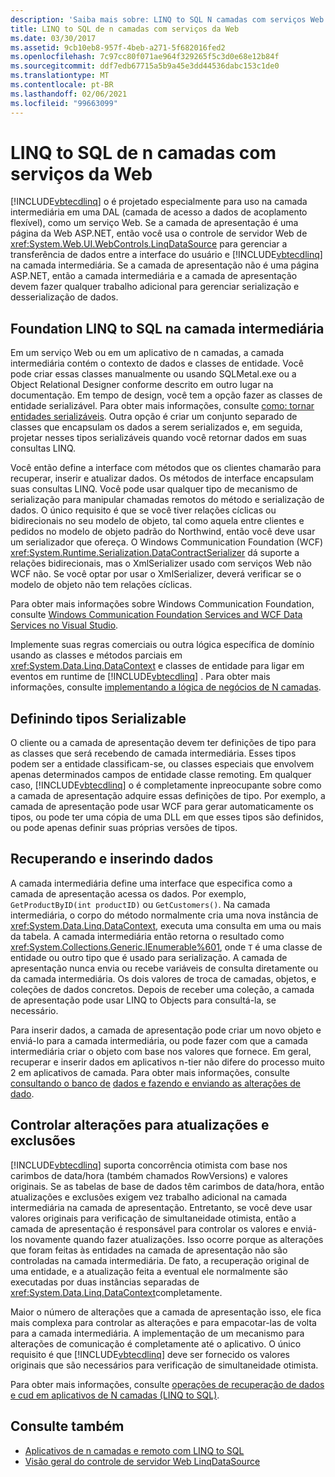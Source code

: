 ```yaml
---
description: 'Saiba mais sobre: LINQ to SQL N camadas com serviços Web'
title: LINQ to SQL de n camadas com serviços da Web
ms.date: 03/30/2017
ms.assetid: 9cb10eb8-957f-4beb-a271-5f682016fed2
ms.openlocfilehash: 7c97cc80f071ae964f329265f5c3d0e68e12b84f
ms.sourcegitcommit: ddf7edb67715a5b9a45e3dd44536dabc153c1de0
ms.translationtype: MT
ms.contentlocale: pt-BR
ms.lasthandoff: 02/06/2021
ms.locfileid: "99663099"
---
```

# <a name="linq-to-sql-n-tier-with-web-services"></a>LINQ to SQL de n camadas com serviços da Web

[!INCLUDE[vbtecdlinq](../../../../../../includes/vbtecdlinq-md.md)] o é projetado especialmente para uso na camada intermediária em uma DAL (camada de acesso a dados de acoplamento flexível), como um serviço Web. Se a camada de apresentação é uma página da Web ASP.NET, então você usa o controle de servidor Web de <xref:System.Web.UI.WebControls.LinqDataSource> para gerenciar a transferência de dados entre a interface do usuário e [!INCLUDE[vbtecdlinq](../../../../../../includes/vbtecdlinq-md.md)] na camada intermediária. Se a camada de apresentação não é uma página ASP.NET, então a camada intermediária e a camada de apresentação devem fazer qualquer trabalho adicional para gerenciar serialização e desserialização de dados.  
  
## <a name="setting-up-linq-to-sql-on-the-middle-tier"></a>Foundation LINQ to SQL na camada intermediária  

 Em um serviço Web ou em um aplicativo de n camadas, a camada intermediária contém o contexto de dados e classes de entidade. Você pode criar essas classes manualmente ou usando SQLMetal.exe ou a Object Relational Designer conforme descrito em outro lugar na documentação. Em tempo de design, você tem a opção fazer as classes de entidade serializável. Para obter mais informações, consulte [como: tornar entidades serializáveis](how-to-make-entities-serializable.md). Outra opção é criar um conjunto separado de classes que encapsulam os dados a serem serializados e, em seguida, projetar nesses tipos serializáveis quando você retornar dados em suas consultas LINQ.  
  
 Você então define a interface com métodos que os clientes chamarão para recuperar, inserir e atualizar dados. Os métodos de interface encapsulam suas consultas LINQ. Você pode usar qualquer tipo de mecanismo de serialização para manipular chamadas remotos do método e serialização de dados. O único requisito é que se você tiver relações cíclicas ou bidirecionais no seu modelo de objeto, tal como aquela entre clientes e pedidos no modelo de objeto padrão do Northwind, então você deve usar um serializador que ofereça. O Windows Communication Foundation (WCF) <xref:System.Runtime.Serialization.DataContractSerializer> dá suporte a relações bidirecionais, mas o XmlSerializer usado com serviços Web não WCF não. Se você optar por usar o XmlSerializer, deverá verificar se o modelo de objeto não tem relações cíclicas.  
  
 Para obter mais informações sobre Windows Communication Foundation, consulte [Windows Communication Foundation Services and WCF Data Services no Visual Studio](/visualstudio/data-tools/windows-communication-foundation-services-and-wcf-data-services-in-visual-studio).  
  
 Implemente suas regras comerciais ou outra lógica específica de domínio usando as classes e métodos parciais em <xref:System.Data.Linq.DataContext> e classes de entidade para ligar em eventos em runtime de [!INCLUDE[vbtecdlinq](../../../../../../includes/vbtecdlinq-md.md)] . Para obter mais informações, consulte [implementando a lógica de negócios de N camadas](implementing-business-logic-linq-to-sql.md).  
  
## <a name="defining-the-serializable-types"></a>Definindo tipos Serializable  

 O cliente ou a camada de apresentação devem ter definições de tipo para as classes que será recebendo de camada intermediária. Esses tipos podem ser a entidade classificam-se, ou classes especiais que envolvem apenas determinados campos de entidade classe remoting. Em qualquer caso, [!INCLUDE[vbtecdlinq](../../../../../../includes/vbtecdlinq-md.md)] o é completamente inpreocupante sobre como a camada de apresentação adquire essas definições de tipo. Por exemplo, a camada de apresentação pode usar WCF para gerar automaticamente os tipos, ou pode ter uma cópia de uma DLL em que esses tipos são definidos, ou pode apenas definir suas próprias versões de tipos.  
  
## <a name="retrieving-and-inserting-data"></a>Recuperando e inserindo dados  

 A camada intermediária define uma interface que especifica como a camada de apresentação acessa os dados. Por exemplo, `GetProductByID(int productID)` ou `GetCustomers()`. Na camada intermediária, o corpo do método normalmente cria uma nova instância de <xref:System.Data.Linq.DataContext>, executa uma consulta em uma ou mais da tabela. A camada intermediária então retorna o resultado como <xref:System.Collections.Generic.IEnumerable%601>, onde `T` é uma classe de entidade ou outro tipo que é usado para serialização. A camada de apresentação nunca envia ou recebe variáveis de consulta diretamente ou da camada intermediária. Os dois valores de troca de camadas, objetos, e coleções de dados concretos. Depois de receber uma coleção, a camada de apresentação pode usar LINQ to Objects para consultá-la, se necessário.  
  
 Para inserir dados, a camada de apresentação pode criar um novo objeto e enviá-lo para a camada intermediária, ou pode fazer com que a camada intermediária criar o objeto com base nos valores que fornece. Em geral, recuperar e inserir dados em aplicativos n-tier não difere do processo muito 2 em aplicativos de camada. Para obter mais informações, consulte [consultando o banco de](querying-the-database.md) [dados e fazendo e enviando as alterações de dado](making-and-submitting-data-changes.md).  
  
## <a name="tracking-changes-for-updates-and-deletes"></a>Controlar alterações para atualizações e exclusões  

 [!INCLUDE[vbtecdlinq](../../../../../../includes/vbtecdlinq-md.md)] suporta concorrência otimista com base nos carimbos de data/hora (também chamados RowVersions) e valores originais. Se as tabelas de base de dados têm carimbos de data/hora, então atualizações e exclusões exigem vez trabalho adicional na camada intermediária na camada de apresentação. Entretanto, se você deve usar valores originais para verificação de simultaneidade otimista, então a camada de apresentação é responsável para controlar os valores e enviá-los novamente quando fazer atualizações. Isso ocorre porque as alterações que foram feitas às entidades na camada de apresentação não são controladas na camada intermediária. De fato, a recuperação original de uma entidade, e a atualização feita a eventual ele normalmente são executadas por duas instâncias separadas de <xref:System.Data.Linq.DataContext>completamente.  
  
 Maior o número de alterações que a camada de apresentação isso, ele fica mais complexa para controlar as alterações e para empacotar-las de volta para a camada intermediária. A implementação de um mecanismo para alterações de comunicação é completamente até o aplicativo. O único requisito é que [!INCLUDE[vbtecdlinq](../../../../../../includes/vbtecdlinq-md.md)] deve ser fornecido os valores originais que são necessários para verificação de simultaneidade otimista.  
  
 Para obter mais informações, consulte [operações de recuperação de dados e cud em aplicativos de N camadas (LINQ to SQL)](data-retrieval-and-cud-operations-in-n-tier-applications.md).  
  
## <a name="see-also"></a>Consulte também

- [Aplicativos de n camadas e remoto com LINQ to SQL](n-tier-and-remote-applications-with-linq-to-sql.md)
- [Visão geral do controle de servidor Web LinqDataSource](/previous-versions/aspnet/bb547113(v=vs.100))
